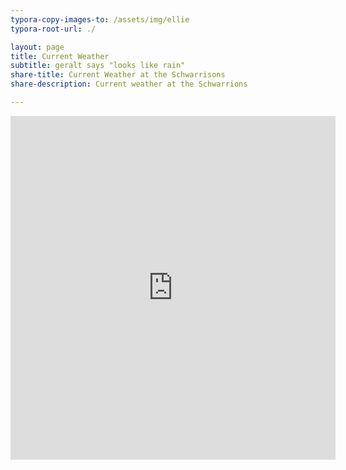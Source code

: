```yaml
---
typora-copy-images-to: /assets/img/ellie
typora-root-url: ./

layout: page
title: Current Weather
subtitle: geralt says "looks like rain"
share-title: Current Weather at the Schwarrisons
share-description: Current weather at the Schwarrions

---
```




<center><iframe src='https://www.weatherlink.com/embeddablePage/show/25bfbaeaae984f4fa23a435b799b837b/wide' width='520' height='550' frameborder='0'></iframe></center>

